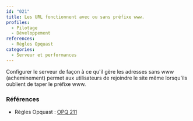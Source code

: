 ```yaml
---
id: "021"
title: Les URL fonctionnent avec ou sans préfixe www.
profiles:
  - Pilotage
  - Développement
references:
  - Règles Opquast
categories:
  - Serveur et performances
---
```


Configurer le serveur de façon à ce qu'il gère les adresses sans www (acheminement) permet aux utilisateurs de rejoindre le site même lorsqu'ils oublient de taper le préfixe www.

### Références

* Règles Opquast : [OPQ 211](https://checklists.opquast.com/fr/assurance-qualite-web/ladresse-du-site-fonctionne-avec-et-sans-prefixe-www)
